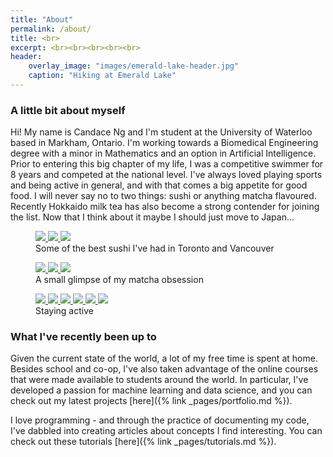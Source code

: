 ```yaml
---
title: "About"
permalink: /about/
title: <br>
excerpt: <br><br><br><br><br>
header: 
    overlay_image: "images/emerald-lake-header.jpg"
    caption: "Hiking at Emerald Lake"
---
```


### A little bit about myself
Hi! My name is Candace Ng and I'm student at the University of Waterloo based in Markham, Ontario. I'm working towards a Biomedical Engineering degree with a minor in Mathematics and an option in Artificial Intelligence. Prior to entering this big chapter of my life, I was a competitive swimmer for 8 years and competed at the national level. I've always loved playing sports and being active in general, and with that comes a big appetite for good food. I will never say no to two things: sushi or anything matcha flavoured. Recently Hokkaido milk tea has also become a strong contender for joining the list. Now that I think about it maybe I should just move to Japan... 

<figure class="third">
    <a class="image-popup" href="/images/about/sushi-yasu1.jpg" title="Firefly squid nigiri">
        <img src="/images/about/sushi-yasu1.jpg">
    </a>
    <a class="image-popup" href="/images/about/sushi-vancouver-full.jpg" title="Aburi sushi on a trip in Vancouver">
        <img src="/images/about/sushi-vancouver.jpg">
    </a>
    <a class="image-popup" href="/images/about/sushi-yasu2.jpg" title="Tuna decorated with seaweed">
        <img src="/images/about/sushi-yasu2.jpg">
    </a>
    <figcaption>Some of the best sushi I've had in Toronto and Vancouver</figcaption>
</figure>

<figure class="third">
    <a class="image-popup" href="/images/about/crepe-cake.jpg" title="Matcha crepe cake at Inatei">
        <img src="/images/about/matcha-inatei.jpg">
    </a>
    <a class="image-popup" href="/images/about/matcha-ottawa.jpg" title="Matcha latte on a trip in Ottawa">
        <img src="/images/about/matcha-ottawa.jpg">
    </a>
    <a class="image-popup" href="/images/about/matcha-latte.jpg" title="Matcha latte at Cafe Bonbon">
        <img src="/images/about/matcha-latte.jpg">
    </a>
    <figcaption>A small glimpse of my matcha obsession</figcaption>
</figure>

<figure class="third">
    <a class="image-popup" href="/images/about/activity-hub-climbing.jpg" title="Hub climbing">
        <img src="/images/about/activity-hub-climbing.jpg">
    </a>
    <a class="image-popup" href="/images/about/activity-canoe.jpg" title="Canoeing at Emerald Lake">
        <img src="/images/about/activity-canoe.jpg">
    </a>
    <a class="image-popup" href="/images/about/activity-vancouver.jpg" title="Hiking at the Lynn Canyon Suspension Bridge">
        <img src="/images/about/activity-vancouver.jpg">
    </a>
    <a class="image-popup" href="/images/about/activity2-rock-climbing.jpg" title="Rock climbing">
        <img src="/images/about/activity2-rock-climbing.jpg">
    </a>
    <a class="image-popup" href="/images/about/activity2-basketball.jpg" title="Basketball on a cruise">
        <img src="/images/about/activity2-basketball.jpg">
    </a>
    <a class="image-popup" href="/images/about/activity2-ride-for-heart.jpg" title="Ride for Heart charity event">
        <img src="/images/about/activity2-ride-for-heart.jpg">
    </a>
    <figcaption>Staying active</figcaption>
</figure>

### What I've recently been up to
Given the current state of the world, a lot of my free time is spent at home. Besides school and co-op, I've also taken advantage of the online courses that were made available to students around the world. In particular, I've developed a passion for machine learning and data science, and you can check out my latest projects [here]({% link _pages/portfolio.md %}). 

I love programming - and through the practice of documenting my code, I've dabbled into creating articles about concepts I find interesting. You can check out these tutorials [here]({% link _pages/tutorials.md %}). 



